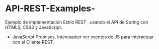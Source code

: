 # API-REST-Examples-
Ejemplo de implementación Estilo REST , usando el API de Spring  con HTML5, CSS3 y JavaScript.
+ JavaScript Promises.
Interesanter ver eventos de JS para interactuar con el Cliente REST.

